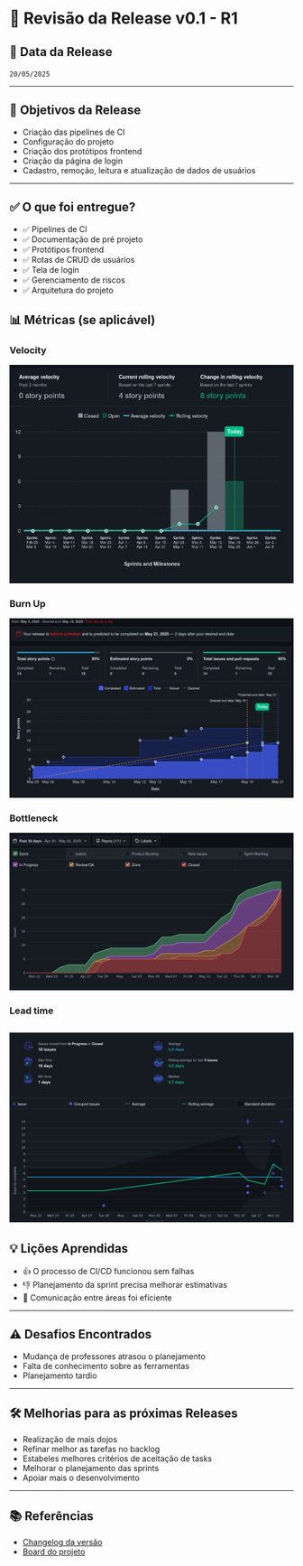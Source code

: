 # 📝 Revisão da Release v0.1 - R1

## 📅 Data da Release
`20/05/2025`

---

## 🎯 Objetivos da Release

- Criação das pipelines de CI
- Configuração do projeto
- Criação dos protótipos frontend
- Criação da página de login
- Cadastro, remoção, leitura e atualização de dados de usuários

---

## ✅ O que foi entregue?

- ✅ Pipelines de CI
- ✅ Documentação de pré projeto
- ✅ Protótipos frontend
- ✅ Rotas de CRUD de usuários
- ✅ Tela de login
- ✅ Gerenciamento de riscos
- ✅ Arquitetura do projeto

## 📊 Métricas (se aplicável)

### Velocity
![Velocity R1](./assets/velocityR1.jpeg)
### Burn Up
![Burn up R1](./assets/burnupR1.png)
### Bottleneck
![Bottleneck R1](./assets/bottleneckR1.jpg)
### Lead time
![Lead time R1](./assets/leadTimeR1.jpg)
---

## 💡 Lições Aprendidas
 
- 👍 O processo de CI/CD funcionou sem falhas
- 👎 Planejamento da sprint precisa melhorar estimativas
- 👏 Comunicação entre áreas foi eficiente

---

## ⚠️ Desafios Encontrados

- Mudança de professores atrasou o planejamento
- Falta de conhecimento sobre as ferramentas
- Planejamento tardio

---

## 🛠️ Melhorias para as próximas Releases

- Realização de mais dojos
- Refinar melhor as tarefas no backlog
- Estabeles melhores critérios de aceitação de tasks
- Melhorar o planejamento das sprints
- Apoiar mais o desenvolvimento

---

## 📚 Referências

- [Changelog da versão](https://github.com/fga-eps-mds/2025.1-EasyCrit-docs/releases/tag/v0.1)
- [Board do projeto](https://app.zenhub.com/workspaces/easycrit---rpg-virtual-61fbf381b1fbfb00106daf65/board)

